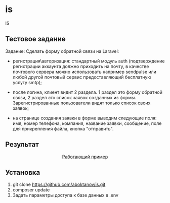 # is
IS
## Тестовое задание

Задание: Сделать форму обратной связи на Laravel:
 
- регистрация\авторизация: стандартный модуль auth 
(подтверждение регистрации аккаунта должно приходить на почту, в качестве почтового сервера можно использовать например sendpulse или любой другой почтовый сервис предоставляющий бесплатную услугу smtp);
 
- после логина, клиент видит 2 раздела. 1 раздел это форму обратной связи, 2 раздел это список заявок созданных из формы. Зарегистрированные пользователи видят только список своих заявок;
 
- на странице создания заявки в форме выводим следующие поля: 
имя, номер телефона, компания, название заявки, сообщение, поле для прикрепления файла, кнопка "отправить".

## Результат

<p align="center"><a href="https://lss-info.online" target="_blank">Работающий пример</a></p>

## Установка

1) git clone https://github.com/aboktanov/is.git
2) composer update
3) Задать параметры доступа к базе данных в .env


